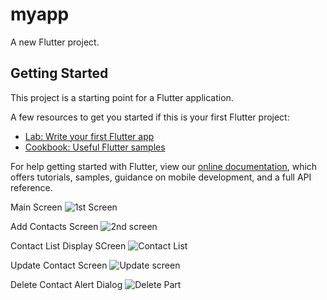 # myapp

A new Flutter project.

## Getting Started

This project is a starting point for a Flutter application.

A few resources to get you started if this is your first Flutter project:

- [Lab: Write your first Flutter app](https://flutter.dev/docs/get-started/codelab)
- [Cookbook: Useful Flutter samples](https://flutter.dev/docs/cookbook)

For help getting started with Flutter, view our
[online documentation](https://flutter.dev/docs), which offers tutorials,
samples, guidance on mobile development, and a full API reference.

Main Screen
![1st Screen](https://user-images.githubusercontent.com/85911991/125891967-1c5a862a-e2a6-4c51-86b7-00b489bfb0a8.jpg)

Add Contacts Screen
![2nd screen](https://user-images.githubusercontent.com/85911991/125891980-9491a423-d942-4998-89df-783405435278.jpg)

Contact List Display SCreen
![Contact List](https://user-images.githubusercontent.com/85911991/125892010-722132a7-7f2b-4ae3-92e3-c3e165c27281.jpg)

Update Contact Screen
![Update screen](https://user-images.githubusercontent.com/85911991/125892017-457ae98b-2658-4866-9815-7f23c505d475.jpg)

Delete Contact Alert Dialog
![Delete Part](https://user-images.githubusercontent.com/85911991/125892030-e8a8d049-78ba-48fa-906f-b90ba947c5b5.jpg)

